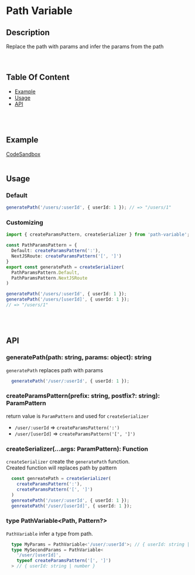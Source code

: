 # Path Variable

## Description
Replace the path with params and infer the params from the path   
<br />
<br />

## Table Of Content
 - [Example](#Example)
 - [Usage](#Usage)
 - [API](#API)
<br />
<br />

## Example
[CodeSandbox](https://codesandbox.io/p/sandbox/ts-pattern-params-kzykks?file=%2Fsrc%2Findex.ts%3A1%2C1)
<br />
<br />

## Usage
### Default
```ts
generatePath('/users/:userId', { userId: 1 }); // => "/users/1"
```

### Customizing
```ts
import { createParamsPattern, createSerializer } from 'path-variable';

const PathParamsPattern = {
  Default: createParamsPattern(':'),
  NextJSRoute: createParamsPattern('[', ']')
}
export const generatePath = createSerializer(
  PathParamsPattern.Default,
  PathParamsPattern.NextJSRoute
)

generatePath('/users/:userId', { userId: 1 });
generatePath('/users/[userId]', { userId: 1 });
// => "/users/1"
```
<br />   
<br />

## API
### generatePath(path: string, params: object): string
 `generatePath` replaces path with params  
```ts
  generatePath('/user/:userId', { userId: 1 });
```
 
### createParamsPattern(prefix: string, postfix?: string): ParamPattern
 return value is `ParamPattern` and used for `createSerializer`  
  - `/user/:userId` => `createParamsPattern(':')`
  - `/user/[userId]` => `createParamsPattern('[', ']')`

### createSerializer(...args: ParamPattern): Function
 `createSerializer` create the `generatePath` function.   
  Created function will replaces path by pattern 
```ts
  const genreatePath = createSerializer(
    createParamsPattern(':'),
    createParamsPattern('[', ']')
  )
  genreatePath('/user/:userId', { userId: 1 });
  genreatePath('/user/[userId]', { userId: 1 });
```
### type PathVariable<Path, Pattern?>
`PathVariable` infer a type from path.
```ts
  type MyParams = PathVariable<'/user/:userId'>; // { userId: string | number }
  type MySecondParams = PathVariable<
    '/user/[userId]', 
    typeof createParamsPattern('[', ']')
  > // { userId: string | number }
```

